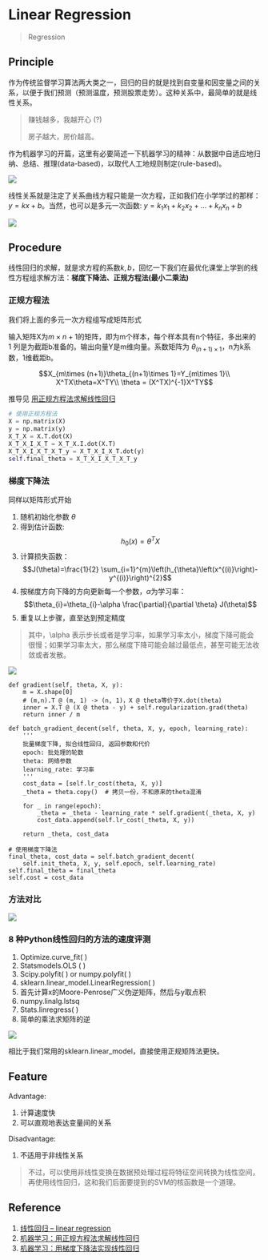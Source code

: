 # Linear Regression
> Regression

## Principle
作为传统监督学习算法两大类之一，回归的目的就是找到自变量和因变量之间的关系，以便于我们预测（预测温度，预测股票走势）。这种关系中，最简单的就是线性关系。
> 赚钱越多，我越开心 (?)
> 
> 房子越大，房价越高。

作为机器学习的开篇，这里有必要简述一下机器学习的精神：从数据中自适应地归纳、总结、推理(data-based)，以取代人工地规则制定(rule-based)。

![](https://easy-ai.oss-cn-shanghai.aliyuncs.com/2019-08-30-taolu.png)

线性关系就是注定了关系曲线方程只能是一次方程，正如我们在小学学过的那样：$y=kx+b$。当然，也可以是多元一次函数: $y=k_1x_1+k_2x_2+\dots+k_nx_n+b$

![](https://easy-ai.oss-cn-shanghai.aliyuncs.com/2019-08-30-xianxing.png)

## Procedure
线性回归的求解，就是求方程的系数$k,b$，回忆一下我们在最优化课堂上学到的线性方程组求解方法：**梯度下降法、正规方程法(最小二乘法)**

### 正规方程法
我们将上面的多元一次方程组写成矩阵形式

输入矩阵X为$m\times n+1$的矩阵，即为m个样本，每个样本具有n个特征，多出来的 $1$ 列是为截距b准备的。输出向量Y是m维向量。系数矩阵为 $\theta_{(n+1)\times 1}$，n为k系数，1维截距b。

$$X_{m\times (n+1)}\theta_{(n+1)\times 1}=Y_{m\times 1}\\
X^TX\theta=X^TY\\
\theta = (X^TX)^{-1}X^TY$$

推导见 [用正规方程法求解线性回归](https://zhuanlan.zhihu.com/p/34842727)

```python
# 使用正规方程法
X = np.matrix(X)
y = np.matrix(y)
X_T_X = X.T.dot(X)
X_T_X_I_X_T = X_T_X.I.dot(X.T)
X_T_X_I_X_T_X_T_y = X_T_X_I_X_T.dot(y)
self.final_theta = X_T_X_I_X_T_X_T_y
```

### 梯度下降法
同样以矩阵形式开始
1. 随机初始化参数 $\theta$ 
2. 得到估计函数:
    $$h_0(x)=\theta^TX$$
3. 计算损失函数：
   $$J(\theta)=\frac{1}{2} \sum_{i=1}^{m}\left(h_{\theta}\left(x^{(i)}\right)-y^{(i)}\right)^{2}$$
4. 按梯度方向下降的方向更新每一个参数，$\alpha$为学习率：
   $$\theta_{i}=\theta_{i}-\alpha \frac{\partial}{\partial \theta} J(\theta)$$
5. 重复以上步骤，直至达到预定精度
> 其中，\alpha 表示步长或者是学习率，如果学习率太小，梯度下降可能会很慢；如果学习率太大，那么梯度下降可能会越过最低点，甚至可能无法收敛或者发散。

![](D:\Download\oW096qlMP4GlWxR9TRCXCbEdANt0MPz3cZQfg5AuA3ePP1560695482813.gif)

```
def gradient(self, theta, X, y):
    m = X.shape[0]
    # (m,n).T @ (m, 1) -> (n, 1)，X @ theta等价于X.dot(theta)
    inner = X.T @ (X @ theta - y) + self.regularization.grad(theta)
    return inner / m
    
def batch_gradient_decent(self, theta, X, y, epoch, learning_rate):
    '''
    批量梯度下降, 拟合线性回归, 返回参数和代价
    epoch: 批处理的轮数
    theta: 网络参数
    learning_rate: 学习率
    '''
    cost_data = [self.lr_cost(theta, X, y)]
    _theta = theta.copy()  # 拷贝一份，不和原来的theta混淆

    for _ in range(epoch):
        _theta = _theta - learning_rate * self.gradient(_theta, X, y)
        cost_data.append(self.lr_cost(_theta, X, y))

    return _theta, cost_data

# 使用梯度下降法
final_theta, cost_data = self.batch_gradient_decent(
    self.init_theta, X, y, self.epoch, self.learning_rate)
self.final_theta = final_theta
self.cost = cost_data
```

### 方法对比
![](https://pic2.zhimg.com/80/v2-c973cdee849a4d0a7b92e55c8b520425_1440w.jpg)

### 8 种Python线性回归的方法的速度评测
1. Optimize.curve_fit( )
2. Statsmodels.OLS ( )
3. Scipy.polyfit( ) or numpy.polyfit( )
4. sklearn.linear_model.LinearRegression( )
5. 首先计算x的Moore-Penrose广义伪逆矩阵，然后与y取点积
6. numpy.linalg.lstsq
7. Stats.linregress( )
8. 简单的乘法求矩阵的逆

![](https://easy-ai.oss-cn-shanghai.aliyuncs.com/2019-08-30-pingce.png)

相比于我们常用的sklearn.linear_model，直接使用正规矩阵法更快。

## Feature
Advantage:
1. 计算速度快
2. 可以直观地表达变量间的关系

Disadvantage:

1. 不适用于非线性关系

> 不过，可以使用非线性变换在数据预处理过程将特征空间转换为线性空间，再使用线性回归，这和我们后面要提到的SVM的核函数是一个道理。


## Reference 
1. [线性回归 – linear regression](https://easyai.tech/ai-definition/linear-regression/)
2. [机器学习：用正规方程法求解线性回归](https://zhuanlan.zhihu.com/p/34842727)
3. [机器学习：用梯度下降法实现线性回归](https://zhuanlan.zhihu.com/p/33992985)
